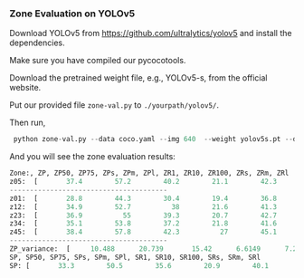 ### Zone Evaluation on YOLOv5

Download YOLOv5 from https://github.com/ultralytics/yolov5 and install the dependencies.

Make sure you have compiled our pycocotools.

Download the pretrained weight file, e.g., YOLOv5-s, from the official website.

Put our provided file `zone-val.py` to `./yourpath/yolov5/`.

Then run,

```python
 python zone-val.py --data coco.yaml --img 640  --weight yolov5s.pt --device 0,1
```

And you will see the zone evaluation results:

```python
Zone:, ZP, ZP50, ZP75, ZPs, ZPm, ZPl, ZR1, ZR10, ZR100, ZRs, ZRm, ZRl
z05:  [       37.4        57.2        40.2        21.1        42.3          49        31.1        51.6        56.6        37.8        62.5        72.2]
---------------------------------------
z01:  [       28.8        44.3        30.4        19.4        36.8        42.7        34.3        49.4        51.3        40.6        60.5        66.3]
z12:  [       34.9        52.7          38        21.6        41.3        46.3        37.7        53.2        55.1        36.8        60.2        70.8]
z23:  [       36.9          55        39.3        20.7        42.7        49.1        37.2        52.1        53.9        36.8        59.7        67.4]
z34:  [       35.1        53.8        37.2        21.8        41.6        45.9        37.7        50.5        52.1        35.6        58.6        63.2]
z45:  [       38.4        57.8        42.3          27        45.1        47.6        45.6        54.9          56        39.2        61.1          69]
---------------------------------------
ZP_variance:  [     10.488      20.739       15.42      6.6149      7.2542      4.5353      14.179      3.8022      3.1174       3.321     0.69311      6.5777]
SP, SP50, SP75, SPs, SPm, SPl, SR1, SR10, SR100, SRs, SRm, SRl
SP: [       33.3        50.5        35.6        20.9        40.1        45.6        36.7        51.3        53.2        38.1        60.1        67.5]
```
